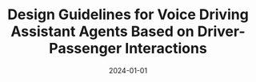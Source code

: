 ---
title: "Design Guidelines for Voice Driving Assistant Agents Based on Driver-Passenger Interactions"
date: "2024-01-01"
description: "Drivers must maintain awareness of traffic conditions to prevent accidents, however it is difficult to perceive all relevant hazards in real time. Passengers often mitigate this limitation by warning drivers about blind spots or unexpected events. Building on this insight, this project proposes design guidelines for a voice driving assistant agent that emulates a helpful passenger. We conducted an observational study of driver–passenger interactions across varied road and traffic conditions to characterize how passengers support driving. The analysis shows that passengers provide adaptive assistance (e.g., situational awareness, traffic rules, and route guidance) by considering the driver's characteristics (e.g., driving ability, psychological state, physical condition, driving habits). We synthesize these findings into design guidelines for in-vehicle voice driving assistant agents for enhancing situational awareness."
thumbnail: "/images/driving-assitance.png"

publications:
  - title: "음성 운전 보조 에이전트 개발을 위한 디자인 요구사항 조사"
    authors: "Minji Kim, Mingyu Han, Jiwoo Hwang, Auk Kim"
    venue: "Proceedings of HCI Korea 2022, 2022"
    pdf: "/paper/HCIK22_intelligentVehicleAgent.pdf"
    code: ""
    doi: "https://www.dbpia.co.kr/Journal/articleDetail?nodeId=NODE11043828"

people:
  - name: "Minji Kim"
    affiliation: "Kangwon National University"
    photo: "/images/members/minjikim.jpg"
    homepage: ""
  - name: "Min Gyu Han"
    affiliation: "Kangwon National University"
    photo: "/images/members/minyuhan.jpg"
    homepage: ""
  - name: "Jiwoo Hwang"
    affiliation: "Kangwon National University"
    photo: "/images/members/jiwoohwang.jpeg"
    homepage: "https://hwang-jiwoo.github.io/"
  - name: "Auk Kim"
    affiliation: "Kangwon National University"
    photo: "/images/members/aukkim.jpeg"
    homepage: "https://kimauk.github.io/"
tags: ["Ubiquitous Computing"]
--- 